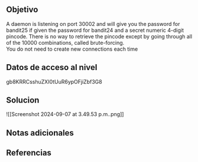 ## Objetivo
A daemon is listening on port 30002 and will give you the password for bandit25 if given the password for bandit24 and a secret numeric 4-digit pincode. There is no way to retrieve the pincode except by going through all of the 10000 combinations, called brute-forcing.  
You do not need to create new connections each time
## Datos de acceso al nivel
gb8KRRCsshuZXI0tUuR6ypOFjiZbf3G8
## Solucion
![[Screenshot 2024-09-07 at 3.49.53 p.m..png]]
## Notas adicionales

## Referencias
